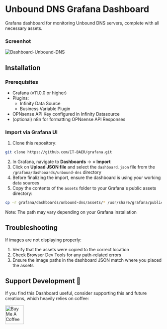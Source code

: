 # Unbound DNS Grafana Dashboard

Grafana dashboard for monitoring Unbound DNS servers, complete with all necessary assets.


### Screenhot
![Dashboard-Unbound-DNS](https://github.com/user-attachments/assets/71d4c57b-0fcf-4c36-9eb8-8863c675652b)


## Installation

### Prerequisites

- Grafana (v11.0.0 or higher)
- Plugins:
  - Infinity Data Source
  - Business Variable Plugin
- OPNsense API Key configured in Infinity Datasource
- (optional) n8n for formatting OPNsense API Responses


### Import via Grafana UI

1. Clone this repository:

```bash
git clone https://github.com/IT-BAER/grafana.git
```

2. In Grafana, navigate to **Dashboards** → **+ Import**
3. Click on **Upload JSON file** and select the `dashboard.json` file from the `/grafana/dashboards/unbound-dns` directory
4. Before finalizing the import, ensure the dashboard is using your working data sources
5. Copy the contents of the `assets` folder to your Grafana's public assets directory:

```bash
cp -r grafana/dashboards/unbound-dns/assets/* /usr/share/grafana/public/img/bg/
```

Note: The path may vary depending on your Grafana installation


## Troubleshooting

If images are not displaying properly:

1. Verify that the assets were copied to the correct location
2. Check Browser Dev Tools for any path-related errors
3. Ensure the image paths in the dashboard JSON match where you placed the assets


## Support Development 💜

If you find this Dashboard useful, consider supporting this and future creations, which heavily relies on coffee:

<a href="https://www.buymeacoffee.com/itbaer" target="_blank"><img src="https://github.com/user-attachments/assets/64107f03-ba5b-473e-b8ad-f3696fe06002" alt="Buy Me A Coffee" style="height: 60px !important;max-width: 217px !important;" ></a>
